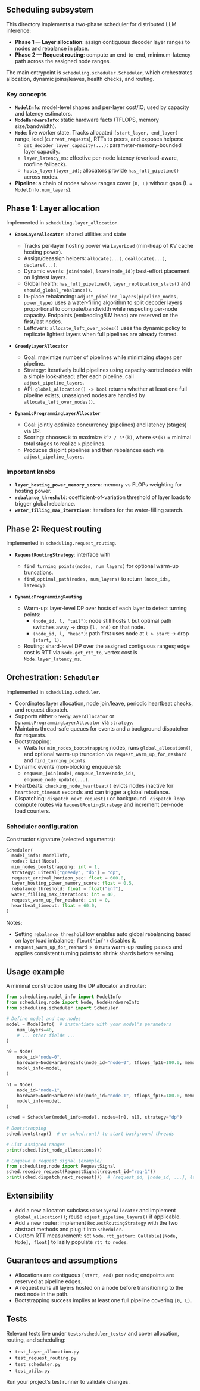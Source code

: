 ## Scheduling subsystem

This directory implements a two-phase scheduler for distributed LLM inference:

- **Phase 1 — Layer allocation**: assign contiguous decoder layer ranges to nodes and rebalance in place.
- **Phase 2 — Request routing**: compute an end-to-end, minimum-latency path across the assigned node ranges.

The main entrypoint is `scheduling.scheduler.Scheduler`, which orchestrates allocation, dynamic joins/leaves, health checks, and routing.

### Key concepts
- **`ModelInfo`**: model-level shapes and per-layer cost/IO; used by capacity and latency estimators.
- **`NodeHardwareInfo`**: static hardware facts (TFLOPS, memory size/bandwidth).
- **`Node`**: live worker state. Tracks allocated `[start_layer, end_layer)` range, load (`current_requests`), RTTs to peers, and exposes helpers:
  - `get_decoder_layer_capacity(...)`: parameter-memory-bounded layer capacity.
  - `layer_latency_ms`: effective per-node latency (overload-aware, roofline fallback).
  - `hosts_layer(layer_id)`; allocators provide `has_full_pipeline()` across nodes.
- **Pipeline**: a chain of nodes whose ranges cover `[0, L)` without gaps (L = `ModelInfo.num_layers`).

## Phase 1: Layer allocation

Implemented in `scheduling.layer_allocation`.

- **`BaseLayerAllocator`**: shared utilities and state
  - Tracks per-layer hosting power via `LayerLoad` (min-heap of KV cache hosting power).
  - Assign/deassign helpers: `allocate(...)`, `deallocate(...)`, `declare(...)`.
  - Dynamic events: `join(node)`, `leave(node_id)`; best-effort placement on lightest layers.
  - Global health: `has_full_pipeline()`, `layer_replication_stats()` and `should_global_rebalance()`.
  - In-place rebalancing: `adjust_pipeline_layers(pipeline_nodes, power_type)` uses a water-filling algorithm to split decoder layers proportional to compute/bandwidth while respecting per-node capacity. Endpoints (embedding/LM head) are reserved on the first/last nodes.
  - Leftovers: `allocate_left_over_nodes()` uses the dynamic policy to replicate lightest layers when full pipelines are already formed.

- **`GreedyLayerAllocator`**
  - Goal: maximize number of pipelines while minimizing stages per pipeline.
  - Strategy: iteratively build pipelines using capacity-sorted nodes with a simple look-ahead; after each pipeline, call `adjust_pipeline_layers`.
  - API: `global_allocation() -> bool` returns whether at least one full pipeline exists; unassigned nodes are handled by `allocate_left_over_nodes()`.

- **`DynamicProgrammingLayerAllocator`**
  - Goal: jointly optimize concurrency (pipelines) and latency (stages) via DP.
  - Scoring: chooses `k` to maximize `k^2 / s*(k)`, where `s*(k)` = minimal total stages to realize `k` pipelines.
  - Produces disjoint pipelines and then rebalances each via `adjust_pipeline_layers`.

### Important knobs
- **`layer_hosting_power_memory_score`**: memory vs FLOPs weighting for hosting power.
- **`rebalance_threshold`**: coefficient-of-variation threshold of layer loads to trigger global rebalance.
- **`water_filling_max_iterations`**: iterations for the water-filling search.

## Phase 2: Request routing

Implemented in `scheduling.request_routing`.

- **`RequestRoutingStrategy`**: interface with
  - `find_turning_points(nodes, num_layers)` for optional warm-up truncations.
  - `find_optimal_path(nodes, num_layers)` to return `(node_ids, latency)`.

- **`DynamicProgrammingRouting`**
  - Warm-up: layer-level DP over hosts of each layer to detect turning points:
    - `(node_id, l, "tail")`: node still hosts `l` but optimal path switches away → drop `[l, end)` on that node.
    - `(node_id, l, "head")`: path first uses node at `l > start` → drop `[start, l)`.
  - Routing: shard-level DP over the assigned contiguous ranges; edge cost is RTT via `Node.get_rtt_to`, vertex cost is `Node.layer_latency_ms`.

## Orchestration: `Scheduler`

Implemented in `scheduling.scheduler`.

- Coordinates layer allocation, node join/leave, periodic heartbeat checks, and request dispatch.
- Supports either `GreedyLayerAllocator` or `DynamicProgrammingLayerAllocator` via `strategy`.
- Maintains thread-safe queues for events and a background dispatcher for requests.
- Bootstrapping:
  - Waits for `min_nodes_bootstrapping` nodes, runs `global_allocation()`, and optional warm-up truncation via `request_warm_up_for_reshard` and `find_turning_points`.
- Dynamic events (non-blocking enqueuers):
  - `enqueue_join(node)`, `enqueue_leave(node_id)`, `enqueue_node_update(...)`.
- Heartbeats: `checking_node_heartbeat()` evicts nodes inactive for `heartbeat_timeout` seconds and can trigger a global rebalance.
- Dispatching: `dispatch_next_request()` or background `_dispatch_loop` compute routes via `RequestRoutingStrategy` and increment per-node load counters.

### Scheduler configuration
Constructor signature (selected arguments):

```python
Scheduler(
  model_info: ModelInfo,
  nodes: List[Node],
  min_nodes_bootstrapping: int = 1,
  strategy: Literal["greedy", "dp"] = "dp",
  request_arrival_horizon_sec: float = 600.0,
  layer_hosting_power_memory_score: float = 0.5,
  rebalance_threshold: float = float("inf"),
  water_filling_max_iterations: int = 40,
  request_warm_up_for_reshard: int = 0,
  heartbeat_timeout: float = 60.0,
)
```

Notes:
- Setting `rebalance_threshold` low enables auto global rebalancing based on layer load imbalance; `float("inf")` disables it.
- `request_warm_up_for_reshard > 0` runs warm-up routing passes and applies consistent turning points to shrink shards before serving.

## Usage example

A minimal construction using the DP allocator and router:

```python
from scheduling.model_info import ModelInfo
from scheduling.node import Node, NodeHardwareInfo
from scheduling.scheduler import Scheduler

# Define model and two nodes
model = ModelInfo(  # instantiate with your model's parameters
    num_layers=40,
    # ... other fields ...
)

n0 = Node(
    node_id="node-0",
    hardware=NodeHardwareInfo(node_id="node-0", tflops_fp16=180.0, memory_gb=80.0, memory_bandwidth_gbps=2039.0),
    model_info=model,
)

n1 = Node(
    node_id="node-1",
    hardware=NodeHardwareInfo(node_id="node-1", tflops_fp16=180.0, memory_gb=80.0, memory_bandwidth_gbps=2039.0),
    model_info=model,
)

sched = Scheduler(model_info=model, nodes=[n0, n1], strategy="dp")

# Bootstrapping
sched.bootstrap()  # or sched.run() to start background threads

# List assigned ranges
print(sched.list_node_allocations())

# Enqueue a request signal (example)
from scheduling.node import RequestSignal
sched.receive_request(RequestSignal(request_id="req-1"))
print(sched.dispatch_next_request())  # (request_id, [node_id, ...], latency_ms)
```

## Extensibility
- Add a new allocator: subclass `BaseLayerAllocator` and implement `global_allocation()`; reuse `adjust_pipeline_layers()` if applicable.
- Add a new router: implement `RequestRoutingStrategy` with the two abstract methods and plug it into `Scheduler`.
- Custom RTT measurement: set `Node.rtt_getter: Callable[[Node, Node], float]` to lazily populate `rtt_to_nodes`.

## Guarantees and assumptions
- Allocations are contiguous `[start, end)` per node; endpoints are reserved at pipeline edges.
- A request runs all layers hosted on a node before transitioning to the next node in the path.
- Bootstrapping success implies at least one full pipeline covering `[0, L)`.

## Tests
Relevant tests live under `tests/scheduler_tests/` and cover allocation, routing, and scheduling:
- `test_layer_allocation.py`
- `test_request_routing.py`
- `test_scheduler.py`
- `test_utils.py`

Run your project’s test runner to validate changes.
